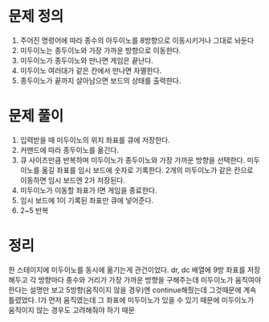# 문제 정의

1. 주어진 명령어에 따라 종수의 아두이노를 8방향으로 이동시키거나 그대로 놔둔다
2. 미두이노는 종두이노와 가장 가까운 방향으로 이동한다.
3. 미두이노가 종두이노와 만나면 게임은 끝난다.
4. 미두이노 여러대가 같은 칸에서 만나면 자멸한다.
5. 종두이노가 끝까지 살아남으면 보드의 상태를 출력한다.

# 문제 풀이

1. 입력받을 때 미두이노의 위치 좌표를 큐에 저장한다.
2. 커맨드에 따라 종두이노를 옮긴다.
3. 큐 사이즈만큼 반복하며 미두이노가 종두이노와 가장 가까운 방향을 선택한다. 미두이노를 옮길 좌표를 임시 보드에 숫자로 기록한다. 2개의 미두이노가 같은 칸으로 이동하면 임시 보드엔 2가 저장된다.
4. 미두이노가 이동할 좌표가 I면 게임을 종료한다.
5. 임시 보드에 1이 기록된 좌표만 큐에 넣어준다.
6. 2~5 반복 

# 정리

한 스테이지에 미두이노를 동시에 옮기는게 관건이었다. dr, dc 배열에 9방 좌표를 저장해두고 각 방향마다 종수와 거리가 가장 가까운 방향을 구해주는데 미두이노가 움직여야한다는 설명만 보고 5방향(움직이지 않을 경우)엔 continue해줬는데 그것때문에 계속 틀렸었다. I가 먼저 움직였는데 그 좌표에 미두이노가 있을 수 있기 때문에 미두이노가 움직이지 않는 경우도 고려해줘야 하기 때문